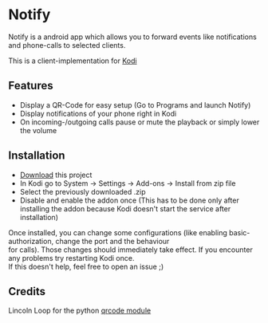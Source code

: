 Notify
===========

Notify is a android app which allows you to forward events like notifications and phone-calls to selected clients.

This is a client-implementation for <a href="http://kodi.tv/">Kodi</a>

## Features

- Display a QR-Code for easy setup (Go to Programs and launch Notify)
- Display notifications of your phone right in Kodi
- On incoming-/outgoing calls pause or mute the playback or simply lower the volume


## Installation

- <a href="https://github.com/linuxwhatelse/notify-kodi/archive/master.zip">Download</a> this project<br>
- In Kodi go to System -> Settings -> Add-ons -> Install from zip file
- Select the previously downloaded .zip
- Disable and enable the addon once (This has to be done only after installing the addon because Kodi doesn't start the service after installation)


Once installed, you can change some configurations (like enabling basic-authorization, change the port and the behaviour<br>
for calls). Those changes should immediately take effect. If you encounter any problems try restarting Kodi once.<br>
If this doesn't help, feel free to open an issue ;)<br>


## Credits
Lincoln Loop for the python <a href="https://github.com/lincolnloop/python-qrcode">qrcode module</a>